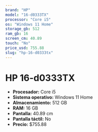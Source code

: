 ```yaml
---
brand: "HP"
model: "16-d0333TX"
processor: "Core i5"
os: "Windows 11 Home"
storage_gb: 512
ram_gb: 16
screen_cm: 40.89
touch: "No"
price_usd: 755.88
slug: "hp-16-d0333tx"
---
```


# HP 16-d0333TX

- **Procesador:** Core i5
- **Sistema operativo:** Windows 11 Home
- **Almacenamiento:** 512 GB
- **RAM:** 16 GB
- **Pantalla:** 40.89 cm
- **Pantalla táctil:** No
- **Precio:** $755.88
